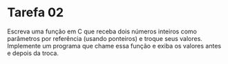 # Tarefa 02

Escreva uma função em C que receba dois números inteiros como parâmetros
por referência (usando ponteiros) e troque seus valores. Implemente um
programa que chame essa função e exiba os valores antes e depois da troca.